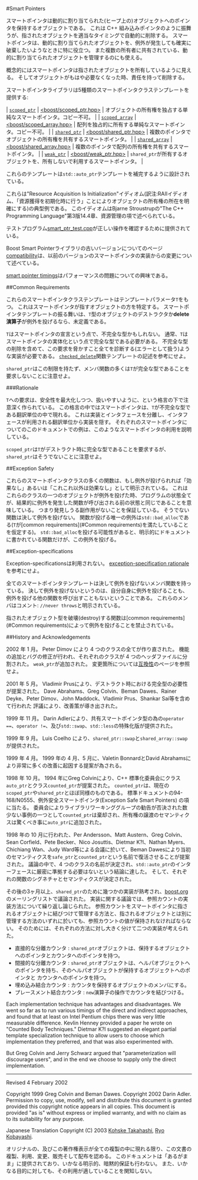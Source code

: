 #Smart Pointers

スマートポインタは動的に割り当てられた(ヒープ上の)オブジェクトへのポインタを保持するオブジェクトである。
これは C++ 組み込みポインタのように振舞うが、指されたオブジェクトを適当なタイミングで自動的に削除する。
スマートポインタは、動的に割り当てられたオブジェクトを、例外が発生しても確実に破棄したいようなときに特に役立つ。
また複数の所有者に共有されている、動的に割り当てられたオブジェクトを管理するのにも使える。

概念的にはスマートポインタは指されたオブジェクトを所有しているように見える。
そしてオブジェクトがもはや必要なくなった時、責任を持って削除する。

スマートポインタライブラリは5種類のスマートポインタクラステンプレートを提供する:

| [`scoped_ptr`](scoped_ptr.md) | [&lt;boost/scoped_ptr.hpp&gt;](http://www.boost.org/doc/libs/1_31_0/boost/scoped_ptr.hpp) | オブジェクトの所有権を独占する単純なスマートポインタ。コピー不可。 |
| [`scoped_array`](scoped_array.md) | [&lt;boost/scoped_array.hpp&gt;](http://www.boost.org/doc/libs/1_31_0/boost/scoped_array.hpp) | 配列を独占的に所有する単純なスマートポインタ。コピー不可。 |
| [`shared_ptr`](shared_ptr.md) | [&lt;boost/shared_ptr.hpp&gt;](http://www.boost.org/doc/libs/1_31_0/boost/shared_ptr.hpp) | 複数のポインタでオブジェクトの所有権を共有するスマートポインタ。 |
| [`shared_array`](shared_array.md) | [&lt;boost/shared_array.hpp&gt;](http://www.boost.org/doc/libs/1_31_0/boost/shared_array.hpp) | 複数のポインタで配列の所有権を共有するスマートポインタ。 |
| [`weak_ptr`](weak_ptr.md) | [&lt;boost/weak_ptr.hpp&gt;](http://www.boost.org/doc/libs/1_31_0/boost/weak_ptr.hpp) | `shared_ptr`が所有するオブジェクトを、所有しないで利用するスマートポインタ。 |

これらのテンプレートは`std::auto_ptr`テンプレートを補完するように設計されている。

これらは&quot;Resource Acquisition Is Initialization&quot;イディオム(訳注:RAIIイディオム、「資源獲得を初期化時に行う」ことによりオブジェクトの所有権の所在を明確にする)の典型例である。
このイディオムはBjarne Stroustrupの"The C++ Programming Language"第3版14.4章、資源管理の項で述べられている。

テストプログラム[smart_ptr_test.cpp](http://www.boost.org/doc/libs/1_31_0/libs/smart_ptr/test/smart_ptr_test.cpp)が正しい操作を確認するために提供されている。

Boost Smart Pointerライブラリの古いバージョンについてのページ[compatibility](compatibility.md)は、以前のバージョンのスマートポインタの実装からの変更について述べている。

[smart pointer timings](http://www.boost.org/doc/libs/1_31_0/libs/smart_ptr/smarttests.htm)はパフォーマンスの問題についての興味である。

##<a name="Common requirements">Common Requirements</a>

これらのスマートポインタクラステンプレートはテンプレートパラメータ`T`をもつ。
これはスマートポインタが指すオブジェクトの方を特定する。
スマートポインタテンプレートの振る舞いは、`T`型のオブジェクトのデストラクタか**delete演算子**が例外を投げるなら、未定義である。

`T`はスマートポインタの宣言という点で、不完全な型かもしれない。
通常、`T`はスマートポインタの実体化という点で完全な型である必要がある。
不完全な型の削除を含めて、この要求を脅かすこと全てを診断する(エラーとして扱う)ような実装が必要である。
[`checked_delete`](../utility/utility.md#checked_delete)関数テンプレートの記述を参考にせよ。

`shared_ptr`はこの制限を持たず、メンバ関数の多くは`T`が完全な型であることを要求しないことに注意せよ。

###Rationale

`T`への要求は、安全性を最大化しつつ、扱いやすいように、という格言の下で注意深く作られている。
この格言の中ではスマートポインタは、`T`が不完全な型である翻訳単位の中で現れる。
これは実装とインタフェースを分離し、インタフェースが利用される翻訳単位から実装を隠す。
それぞれのスマートポインタについてのこのドキュメントでの例は、このようなスマートポインタの利用を説明している。

`scoped_ptr`は`T`がデストラクト時に完全な型であることを要求するが、`shared_ptr`はそうでないことに注意せよ。

##Exception Safety

これらのスマートポインタクラスの多くの関数は、もし例外が投げられれば「効果なし」あるいは「これこれ以外は効果なし」として明示されている。
これはこれらのクラスの一つのオブジェクトが例外を投げた時、プログラムの状態全てが、結果的に例外を発生した関数が呼び出される前の状態と同じであることを意味している。
つまり発見しうる副作用がないことを保証している。
そうでない関数は決して例外を投げない。
関数が投げる唯一の例外は`std::bad_alloc`である(`T`が[common requirements](#Common requirements)を満たしていることを仮定する)。
`std::bad_alloc`を投げる可能性があると、明示的にドキュメントに書かれている関数だけが、この例外を投げる。

##Exception-specifications

Exception-specificationsは利用されない。
[exception-specification rationale](../../more/lib_guide.md#Exception-specification)を参考にせよ。

全てのスマートポインタテンプレートは決して例外を投げないメンバ関数を持っている。
決して例外を投げないというのは、自分自身に例外を投げることも、例外を投げる他の関数を呼び出すこともないということである。
これらのメンバはコメント: `//never throws`と明示されている。

指されたオブジェクト型を破壊(destroy)する関数は[common requirements](#Common requirements)によって例外を投げることを禁止されている。

##History and Acknowledgements

2002 年 1 月。
Peter Dimov により 4 つのクラスの全てが作り直された。
機能の追加とバグの修正が行われ、それぞれのクラスが 4 つのヘッダファイルに分割された。
`weak_ptr`が追加された。
変更箇所については[互換性](compatibility.md)のページを参照せよ。

2001 年 5 月。
Vladimir Prusにより、デストラクト時における完全型の必要性が提案された。
Dave Abrahams、Greg Colvin、Beman Dawes、Rainer Deyke、Peter Dimov、John Maddock、Vladimir Prus、Shankar Sai等を含めて行われた
評議により、改善策が導き出された。

1999 年 11 月。
Darin Adlerにより、共有スマートポインタ型の為の`operator ==`、`operator !=`、及び`std::swap`、`std::less`の特殊化版が提供された。

1999 年 9 月。
Luis Coelho により、`shared_ptr::swap`と`shared_array::swap`が提供された。

1999 年 4 月。
1999 年の 4 月、5 月に、Valetin BonnardとDavid Abrahamsにより非常に多くの改善に起因する提案が為される。

1998 年 10 月。
1994 年にGreg Colvinにより、C++ 標準化委員会にクラス`auto_ptr`とクラス`counted_ptr`が提案された。
`counted_ptr`は、現在の`scoped_ptr`や`shared_ptr`とほぼ同様のものである。
標準ドキュメントの94-168/N0555、例外安全スマートポインタ(Exception Safe Smart Pointers) の項に当たる。
委員会によりライブラリワーキンググループの勧告が否決された数少ない事例の一つとして`counted_ptr`は棄却され、所有権の譲渡のセマンティクスは驚くべき事に`auto_ptr`に追加された。

1998 年の 10 月に行われた、Per Andersson、Matt Austern、Greg Colvin、Sean Corfield、Pete Becker、Nico Josuttis、Dietmar K?l、Nathan Myers、Chichiang Wan、Judy Ward等による会議に於いて、Beman Dawesにより当初のセマンティクスを`safe_ptr`と`counted_ptr`という名前で復活させることが提案された。
議論の中で、4 つのクラスの名前が決定され、`std::auto_ptr`のインターフェースに厳密に準拠する必要はないという結論に達した。
そして、それぞれの関数のシグネチャとセマンティクスが決定された。

その後の3ヶ月以上、`shared_ptr`のために幾つかの実装が熟考され、[boost.org](http://www.boost.org)のメーリングリストで議論された。
実装に関する議論では、参照カウントの実装方法について繰り返し論じられた。
参照カウントをスマートポインタに指されるオブジェクトに結びつけて管理する方法と、指されるオブジェクトとは別に管理する方法のいずれに於いても、参照カウントの値が保持されなければならない。
そのためには、それぞれの方法に対し大きく分けて二つの実装が考えられた。

- 直接的な分離カウンタ : `shared_ptr`オブジェクトは、保持するオブジェクトへのポインタとカウンタへのポインタを持つ。
- 間接的な分離カウンタ : `shared_ptr`オブジェクトは、ヘルパオブジェクトへのポインタを持ち、そのヘルパオブジェクトが保持するオブジェクトへのポインタと
カウンタへのポインタを持つ。
- 埋め込み結合カウンタ : カウンタを保持するオブジェクトのメンバにする。
- プレースメント結合カウンタ : `new`演算子の操作でカウンタを結びつける。

Each implementation technique has advantages and disadvantages. 
We went so far as to run various timings of the direct and indirect approaches, and found that at least on Intel Pentium chips there was very little measurable difference. 
Kevlin Henney provided a paper he wrote on "Counted Body Techniques." Dietmar K?l suggested an elegant partial template specialization technique to allow users to choose which implementation they preferred, and that was also experimented with.

But Greg Colvin and Jerry Schwarz argued that "parameterization will discourage users", and in the end we choose to supply only the direct implementation.

---

Revised 4 February 2002

Copyright 1999 Greg Colvin and Beman Dawes. Copyright 2002 Darin Adler. 
Permission to copy, use, modify, sell and distribute this document is granted provided this copyright notice appears in all copies.
This document is provided "as is" without express or implied warranty, and with no claim as to its suitability for any purpose.

Japanese Translation Copyright (C) 2003 [Kohske Takahashi](mailto:kohske@msc.biglobe.ne.jp), [Ryo Kobayashi](mailto:lenoir@zeroscape.org).

オリジナルの、及びこの著作権表示が全ての複製の中に現れる限り、この文書の複製、利用、変更、販売そして配布を認める。
このドキュメントは「あるがまま」に提供されており、いかなる明示的、暗黙的保証も行わない。
また、いかなる目的に対しても、その利用が適していることを関知しない。

